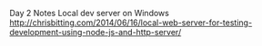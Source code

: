 Day 2 Notes
Local dev server on Windows
http://chrisbitting.com/2014/06/16/local-web-server-for-testing-development-using-node-js-and-http-server/
